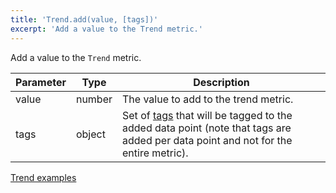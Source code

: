 ```yaml
---
title: 'Trend.add(value, [tags])'
excerpt: 'Add a value to the Trend metric.'
---
```


Add a value to the `Trend` metric.

| Parameter | Type   | Description                                                                                                                                                   |
| --------- | ------ | ------------------------------------------------------------------------------------------------------------------------------------------------------------- |
| value     | number | The value to add to the trend metric.                                                                                                                         |
| tags      | object | Set of [tags](/using-k6/tags-and-groups) that will be tagged to the added data point (note that tags are added per data point and not for the entire metric). |

[Trend examples](/javascript-api/k6-metrics/trend#examples)
